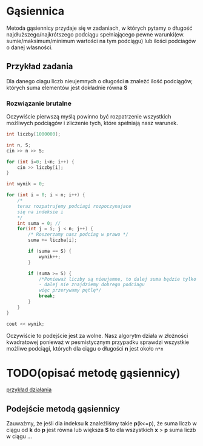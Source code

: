 # Gąsiennica

Metoda gąsiennicy przydaje się w zadaniach, w których pytamy o długość najdłuższego/najkrótszego
podciągu spełniającego pewne warunki(ew. sumie/maksimum/minimum wartości na tym podciągu) lub ilości podciagów o danej własności.

## Przykład zadania

Dla danego ciagu liczb nieujemnych o długości **n** znależć ilość podciągów, których suma elementów jest dokładnie równa **S** 

### Rozwiązanie brutalne

Oczywiście pierwszą myślą powinno być rozpatrzenie wszystkich możliwych podciągów i zliczenie tych, które spełniają nasz warunek.

```cpp
int liczby[1000000];

int n, S;
cin >> n >> S;

for (int i=0; i<n; i++) {
    cin >> liczby[i];
}

int wynik = 0;

for (int i = 0; i < n; i++) {
    /*
    teraz rozpatrujemy podciagi rozpoczynajace 
    się na indeksie i
    */
    int suma = 0; //
    for(int j = i; j < n; j++) {
        /* Roszerzamy nasz podciag w prawo */
        suma += liczba[i];

        if (suma == S) {
            wynik++;
        }

        if (suma >= S) {
            /*Ponieważ liczby są nieujemne, to dalej suma będzie tylko większa
            - dalej nie znajdziemy dobrego podciagu 
            więc przerywamy pętlę*/
            break;
        }
    } 
}

cout << wynik;
```

Oczywiście to podejście jest za wolne. Nasz algorytm działa w złożności kwadratowej ponieważ w pesmistycznym przypadku sprawdzi wszystkie możliwe podciągi, których dla ciągu o długości **n** jest około `n*n`

# TODO(opisać metodę gąsiennicy)
[przykład działania](./grzejnik.cpp)
## Podejście metodą gąsiennicy

Zauważmy, że jeśli dla indeksu **k** znaleźliśmy takie **p**(k<=p), że suma liczb w ciągu od **k** do **p** jest równa lub większa **S** to dla wszystkich
**x** > **p** suma liczb w ciągu  ...



```cpp

```